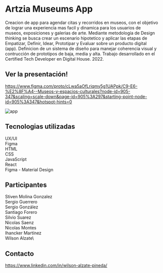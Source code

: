 # Artzia Museums App
Creacion de app para agendar citas y recorridos en museos, con el objetivo de lograr una experiencia mas facil y dinamica para los usuarios de museos, exposiciones y galerias de arte.
Mediante metodología de Design thinking se busca crear un escenario hipotetico y aplicar las etapas de Empatizar, Definir, Idear, Prototipar y Evaluar sobre un producto digital (app).
Definicion de un sistema de diseño para manejar coherencia visual y contrucción de prototipos de baja, media y alta.
Trabajo desarrollado en el Certified Tech Developer en Digital House. 2022.

## Ver la presentación!
https://www.figma.com/proto/cLwa5aOfLriqmy5g1UAPpk/C9-E6-%E2%8F%A4--Museos-y-espacios-culturales?node-id=905-347&scaling=scale-down&page-id=905%3A297&starting-point-node-id=905%3A347&hotspot-hints=0

![app](https://github.com/Wilalz/Artzia-museum-UXUI-React/blob/main/Artzia%20App%20Museums.jpg)

## Tecnologias utilizadas
UX/UI\
Figma\
HTML\
CSS\
JavaScript\
React\
Figma - Material Design


## Participantes
Stiven Molina Gonzalez\
Sergio Guerrero\
Sergio González\
Santiago Forero\
Silvio Suarez\
Nicolas Saenz\
Nicolas Montes\
Ihancker Martínez\
Wilson Alzate\


## Contacto
https://www.linkedin.com/in/wilson-alzate-pineda/
